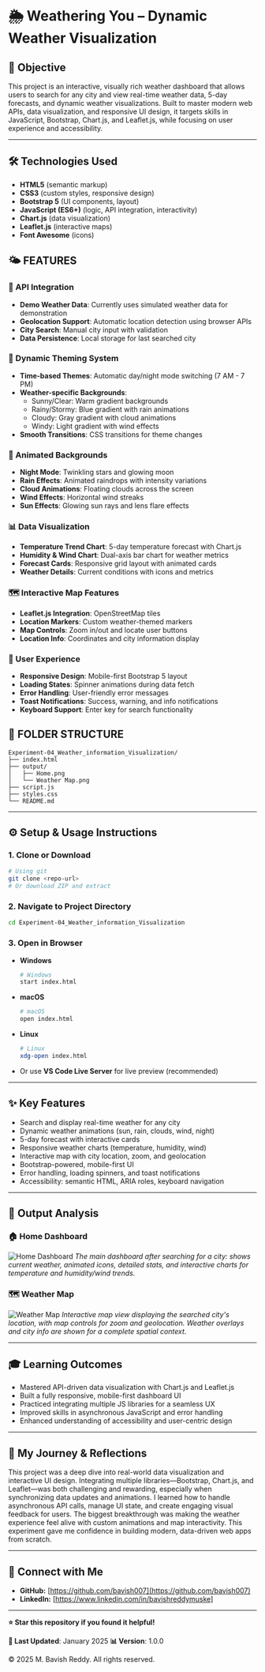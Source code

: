 # 🌦️ Weathering You – Dynamic Weather Visualization

## 📖 Objective
This project is an interactive, visually rich weather dashboard that allows users to search for any city and view real-time weather data, 5-day forecasts, and dynamic weather visualizations. Built to master modern web APIs, data visualization, and responsive UI design, it targets skills in JavaScript, Bootstrap, Chart.js, and Leaflet.js, while focusing on user experience and accessibility.

---

## 🛠️ Technologies Used
- **HTML5** (semantic markup)
- **CSS3** (custom styles, responsive design)
- **Bootstrap 5** (UI components, layout)
- **JavaScript (ES6+)** (logic, API integration, interactivity)
- **Chart.js** (data visualization)
- **Leaflet.js** (interactive maps)
- **Font Awesome** (icons)

## 🌤️ FEATURES

### 🔌 API Integration
- **Demo Weather Data**: Currently uses simulated weather data for demonstration
- **Geolocation Support**: Automatic location detection using browser APIs
- **City Search**: Manual city input with validation
- **Data Persistence**: Local storage for last searched city

### 🎨 Dynamic Theming System
- **Time-based Themes**: Automatic day/night mode switching (7 AM - 7 PM)
- **Weather-specific Backgrounds**: 
  - Sunny/Clear: Warm gradient backgrounds
  - Rainy/Stormy: Blue gradient with rain animations
  - Cloudy: Gray gradient with cloud animations
  - Windy: Light gradient with wind effects
- **Smooth Transitions**: CSS transitions for theme changes

### 🌟 Animated Backgrounds
- **Night Mode**: Twinkling stars and glowing moon
- **Rain Effects**: Animated raindrops with intensity variations
- **Cloud Animations**: Floating clouds across the screen
- **Wind Effects**: Horizontal wind streaks
- **Sun Effects**: Glowing sun rays and lens flare effects

### 📊 Data Visualization
- **Temperature Trend Chart**: 5-day temperature forecast with Chart.js
- **Humidity & Wind Chart**: Dual-axis bar chart for weather metrics
- **Forecast Cards**: Responsive grid layout with animated cards
- **Weather Details**: Current conditions with icons and metrics

### 🗺️ Interactive Map Features
- **Leaflet.js Integration**: OpenStreetMap tiles
- **Location Markers**: Custom weather-themed markers
- **Map Controls**: Zoom in/out and locate user buttons
- **Location Info**: Coordinates and city information display

### 📱 User Experience
- **Responsive Design**: Mobile-first Bootstrap 5 layout
- **Loading States**: Spinner animations during data fetch
- **Error Handling**: User-friendly error messages
- **Toast Notifications**: Success, warning, and info notifications
- **Keyboard Support**: Enter key for search functionality

## 📁 FOLDER STRUCTURE
```
Experiment-04_Weather_information_Visualization/
├── index.html
├── output/
│   ├── Home.png
│   └── Weather Map.png
├── script.js
├── styles.css
└── README.md
```

---

## ⚙️ Setup & Usage Instructions

### 1. Clone or Download
```sh
# Using git
git clone <repo-url>
# Or download ZIP and extract
```

### 2. Navigate to Project Directory
```sh
cd Experiment-04_Weather_information_Visualization
```

### 3. Open in Browser
- **Windows**
  ```sh
  # Windows
  start index.html
  ```
- **macOS**
  ```sh
  # macOS
  open index.html
  ```
- **Linux**
  ```sh
  # Linux
  xdg-open index.html
  ```
- Or use **VS Code Live Server** for live preview (recommended)

---

## ✨ Key Features
- Search and display real-time weather for any city
- Dynamic weather animations (sun, rain, clouds, wind, night)
- 5-day forecast with interactive cards
- Responsive weather charts (temperature, humidity, wind)
- Interactive map with city location, zoom, and geolocation
- Bootstrap-powered, mobile-first UI
- Error handling, loading spinners, and toast notifications
- Accessibility: semantic HTML, ARIA roles, keyboard navigation

---

## 📸 Output Analysis

### 🏠 Home Dashboard
![Home Dashboard](output/Home.png)
*The main dashboard after searching for a city: shows current weather, animated icons, detailed stats, and interactive charts for temperature and humidity/wind trends.*

### 🗺️ Weather Map
![Weather Map](output/Weather_Map.png)
*Interactive map view displaying the searched city's location, with map controls for zoom and geolocation. Weather overlays and city info are shown for a complete spatial context.*

---

## 🎓 Learning Outcomes
- Mastered API-driven data visualization with Chart.js and Leaflet.js
- Built a fully responsive, mobile-first dashboard UI
- Practiced integrating multiple JS libraries for a seamless UX
- Improved skills in asynchronous JavaScript and error handling
- Enhanced understanding of accessibility and user-centric design

---

## 🧠 My Journey & Reflections
This project was a deep dive into real-world data visualization and interactive UI design. Integrating multiple libraries—Bootstrap, Chart.js, and Leaflet—was both challenging and rewarding, especially when synchronizing data updates and animations. I learned how to handle asynchronous API calls, manage UI state, and create engaging visual feedback for users. The biggest breakthrough was making the weather experience feel alive with custom animations and map interactivity. This experiment gave me confidence in building modern, data-driven web apps from scratch.

---

## 🔗 Connect with Me
- **GitHub:** [https://github.com/bavish007](https://github.com/bavish007)
- **LinkedIn:** [https://www.linkedin.com/in/bavishreddymuske]

---

**⭐ Star this repository if you found it helpful!**

**🔄 Last Updated**: January 2025
**📊 Version**: 1.0.0

© 2025 M. Bavish Reddy. All rights reserved. 